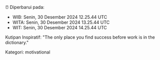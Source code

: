 ⏰ Diperbarui pada:
- WIB: Senin, 30 Desember 2024 12.25.44 UTC
- WITA: Senin, 30 Desember 2024 13.25.44 UTC
- WIT: Senin, 30 Desember 2024 14.25.44 UTC

Kutipan Inspiratif:
"The only place you find success before work is in the dictionary."


Kategori: motivational

